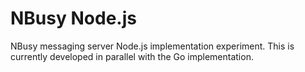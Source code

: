 # NBusy Node.js
NBusy messaging server Node.js implementation experiment. This is currently developed in parallel with the Go implementation.
